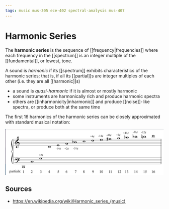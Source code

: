```yaml
---
tags: music mus-305 ece-402 spectral-analysis mus-407
---
```


# Harmonic Series

The **harmonic series** is the sequence of [[frequency|frequencies]] where each frequency in the [[spectrum]] is an integer multiple of the [[fundamental]], or lowest, tone.

A sound is _harmonic_ if its [[spectrum]] exhibits characteristics of the harmonic series; that is, if all its [[partial]]s are integer multiples of each other (i.e. they are all [[harmonic]]s)

- a sound is _quasi-harmonic_ if it is almost or mostly harmonic
- some instruments are harmonically rich and produce harmonic spectra
- others are [[inharmonicity|inharmonic]] and produce [[noise]]-like spectra, or produce both at the same time

The first 16 harmonics of the harmonic series can be closely approximated with standard musical notation:

![Harmonic series approximation](../attachments/harmonic-series-approximation.png)

## Sources

- <https://en.wikipedia.org/wiki/Harmonic_series_(music)>
